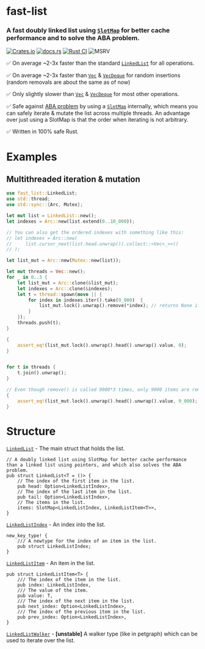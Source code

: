 fast-list
=========
### A fast doubly linked list using [`SlotMap`] for better cache performance and to solve the ABA problem.

[![Crates.io][crates-badge]][crates-url]
[![docs.rs][docsrs-badge]][docsrs-url]
[![Rust CI](https://github.com/henke443/fast-list/actions/workflows/rust-ci.yml/badge.svg)](https://github.com/henke443/fast-list/actions/workflows/rust-ci.yml)
![MSRV][msrv-badge]


✅ On average ~2-3x faster than the standard [`LinkedList`](https://doc.rust-lang.org/std/collections/struct.LinkedList.html) for all operations.

✅ On average ~2-3x faster than [`Vec`] & [`VecDeque`] for random insertions (random removals are about the same as of now)

✅ Only slightly slower than [`Vec`] & [`VecDeque`] for most other operations.

✅ Safe against [ABA problem] by using a [`SlotMap`] internally, which means you can safely iterate & mutate the list across multiple threads. An advantage over just using a SlotMap is that the order when iterating is not arbitrary.

✅ Written in 100% safe Rust.

[ABA problem]: https://en.wikipedia.org/wiki/ABA_problem
[`SlotMap`]: https://docs.rs/slotmap/latest/slotmap/index.html
[`Vec`]: https://doc.rust-lang.org/std/vec/struct.Vec.html
[`VecDeque`]: https://doc.rust-lang.org/std/collections/struct.VecDeque.html

# Examples

## Multithreaded iteration & mutation

```rust
use fast_list::LinkedList;
use std::thread;
use std::sync::{Arc, Mutex};

let mut list = LinkedList::new();
let indexes = Arc::new(list.extend(0..10_000));

// You can also get the ordered indexes with something like this:
// let indexes = Arc::new(
//     list.cursor_next(list.head.unwrap()).collect::<Vec<_>>()
// );

let list_mut = Arc::new(Mutex::new(list));

let mut threads = Vec::new();
for _ in 0..3 {
    let list_mut = Arc::clone(&list_mut);
    let indexes = Arc::clone(&indexes);
    let t = thread::spawn(move || {
        for index in indexes.iter().take(9_000)  {
            list_mut.lock().unwrap().remove(*index); // returns None if the index does not exist
        }
    });
    threads.push(t);
}

{
    assert_eq!(list_mut.lock().unwrap().head().unwrap().value, 0);
}


for t in threads {
    t.join().unwrap();
}

// Even though remove() is called 9000*3 times, only 9000 items are removed.
{
    assert_eq!(list_mut.lock().unwrap().head().unwrap().value, 9_000);
}

```


# Structure

 [`LinkedList`] - The main struct that holds the list.
```rust,ignore
// A doubly linked list using SlotMap for better cache performance than a linked list using pointers, and which also solves the ABA problem.
pub struct LinkedList<T = ()> {
    // The index of the first item in the list.
    pub head: Option<LinkedListIndex>,
    // The index of the last item in the list.
    pub tail: Option<LinkedListIndex>,
    // The items in the list.
    items: SlotMap<LinkedListIndex, LinkedListItem<T>>,
}
```

[`LinkedListIndex`] - An index into the list.
```rust,ignore
new_key_type! {
    /// A newtype for the index of an item in the list.
    pub struct LinkedListIndex;
}
```
 [`LinkedListItem`] - An item in the list.

```rust,ignore
pub struct LinkedListItem<T> {
    /// The index of the item in the list.
    pub index: LinkedListIndex,
    /// The value of the item.
    pub value: T,
    /// The index of the next item in the list.
    pub next_index: Option<LinkedListIndex>,
    /// The index of the previous item in the list.
    pub prev_index: Option<LinkedListIndex>,
}
```

 [`LinkedListWalker`] - **\[unstable\]** A walker type (like in petgraph) which can be used to iterate over the list.

[`LinkedListItem`]: https://docs.rs/fast_list/latest/struct.LinkedListItem.html
[`LinkedList`]: https://docs.rs/fast_list/latest/struct.LinkedList.html
[`LinkedListIndex`]: https://docs.rs/fast_list/latest/struct.LinkedListIndex.html
[`LinkedListWalker`]: https://docs.rs/fast_list/latest/struct.LinkedListWalker.html

[API documentation]: https://docs.rs/fast-list/
[docsrs-badge]: https://img.shields.io/docsrs/fast-list
[docsrs-url]: https://docs.rs/fast-list/latest/fast_graph
[crates-badge]: https://img.shields.io/crates/v/fast-list.svg
[crates-url]: https://crates.io/crates/fast-list
[msrv-badge]: https://img.shields.io/badge/rustc-1.75+-blue.svg
[RELEASES]: RELEASES.rst